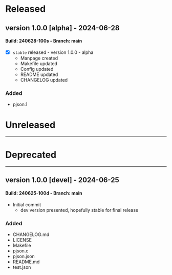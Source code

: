 # Released
## version 1.0.0 [alpha] - 2024-06-28
#### Build: 240628-100s - Branch: main

 - [X] `stable` released - version 1.0.0 - alpha
   - Manpage created
   - Makefile updated
   - Config updated
   - README updated
   - CHANGELOG updated

### Added
 - pjson.1

# Unreleased
---

# Deprecated
---
## version 1.0.0 [devel] - 2024-06-25
#### Build: 240625-100d - Branch: main

 - Initial commit
   - dev version presented, hopefully stable for final release

### Added
 - CHANGELOG.md
 - LICENSE
 - Makefile
 - pjson.c
 - pjson.json
 - README.md
 - test.json
